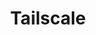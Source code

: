 ---
description: Tailscale is a programmable networking software that is private and secure
  by default - get it free on up to 100 devices!
episode: 605
link: http://tailscale.com/linuxunplugged
shortname: tailscale.com-lup
title: Tailscale
---
